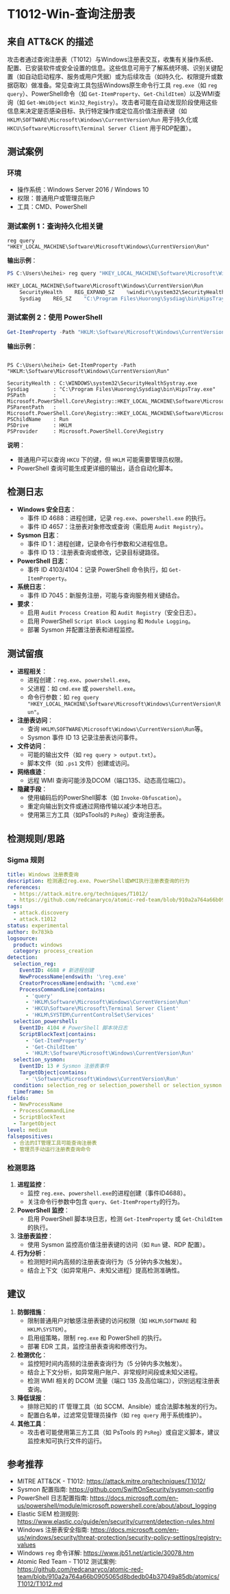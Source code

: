 # T1012-Win-查询注册表

## 来自 ATT&CK 的描述

攻击者通过查询注册表（T1012）与Windows注册表交互，收集有关操作系统、配置、已安装软件或安全设置的信息。这些信息可用于了解系统环境、识别关键配置（如自动启动程序、服务或用户凭据）或为后续攻击（如持久化、权限提升或数据窃取）做准备。常见查询工具包括Windows原生命令行工具 `reg.exe`（如 `reg query`）、PowerShell命令（如 `Get-ItemProperty`、`Get-ChildItem`）以及WMI查询（如 `Get-WmiObject Win32_Registry`）。攻击者可能在自动发现阶段使用这些信息来决定是否感染目标、执行特定操作或定位高价值注册表键（如 `HKLM\SOFTWARE\Microsoft\Windows\CurrentVersion\Run` 用于持久化或 `HKCU\Software\Microsoft\Terminal Server Client` 用于RDP配置）。

## 测试案例

### 环境
- 操作系统：Windows Server 2016 / Windows 10
- 权限：普通用户或管理员账户
- 工具：CMD、PowerShell

### 测试案例 1：查询持久化相关键
```dos
reg query "HKEY_LOCAL_MACHINE\Software\Microsoft\Windows\CurrentVersion\Run"
```
**输出示例**：
```powershell
PS C:\Users\heihei> reg query "HKEY_LOCAL_MACHINE\Software\Microsoft\Windows\CurrentVersion\Run"

HKEY_LOCAL_MACHINE\Software\Microsoft\Windows\CurrentVersion\Run
    SecurityHealth    REG_EXPAND_SZ    %windir%\system32\SecurityHealthSystray.exe
    Sysdiag    REG_SZ    "C:\Program Files\Huorong\Sysdiag\bin\HipsTray.exe"
```

### 测试案例 2：使用 PowerShell
```powershell
Get-ItemProperty -Path "HKLM:\Software\Microsoft\Windows\CurrentVersion\Run"
```
**输出示例**：
```

PS C:\Users\heihei> Get-ItemProperty -Path "HKLM:\Software\Microsoft\Windows\CurrentVersion\Run"

SecurityHealth : C:\WINDOWS\system32\SecurityHealthSystray.exe
Sysdiag        : "C:\Program Files\Huorong\Sysdiag\bin\HipsTray.exe"
PSPath         : Microsoft.PowerShell.Core\Registry::HKEY_LOCAL_MACHINE\Software\Microsoft\Windows\CurrentVersion\Run
PSParentPath   : Microsoft.PowerShell.Core\Registry::HKEY_LOCAL_MACHINE\Software\Microsoft\Windows\CurrentVersion
PSChildName    : Run
PSDrive        : HKLM
PSProvider     : Microsoft.PowerShell.Core\Registry
```


**说明**：
- 普通用户可以查询 `HKCU` 下的键，但 `HKLM` 可能需要管理员权限。
- PowerShell 查询可能生成更详细的输出，适合自动化脚本。

## 检测日志

- **Windows 安全日志**：
  - 事件 ID 4688：进程创建，记录 `reg.exe`、`powershell.exe` 的执行。
  - 事件 ID 4657：注册表对象修改或查询（需启用 `Audit Registry`）。
- **Sysmon 日志**：
  - 事件 ID 1：进程创建，记录命令行参数和父进程信息。
  - 事件 ID 13：注册表查询或修改，记录目标键路径。
- **PowerShell 日志**：
  - 事件 ID 4103/4104：记录 PowerShell 命令执行，如 `Get-ItemProperty`。
- **系统日志**：
  - 事件 ID 7045：新服务注册，可能与查询服务相关键结合。
- **要求**：
  - 启用 `Audit Process Creation` 和 `Audit Registry`（安全日志）。
  - 启用 PowerShell `Script Block Logging` 和 `Module Logging`。
  - 部署 Sysmon 并配置注册表和进程监控。

## 测试留痕

- **进程相关**：
  - 进程创建：`reg.exe`、`powershell.exe`。
  - 父进程：如 `cmd.exe` 或 `powershell.exe`。
  - 命令行参数：如 `reg query "HKEY_LOCAL_MACHINE\Software\Microsoft\Windows\CurrentVersion\Run"`。
- **注册表访问**：
  - 查询 `HKLM\SOFTWARE\Microsoft\Windows\CurrentVersion\Run`等。
  - Sysmon 事件 ID 13 记录注册表访问事件。
- **文件访问**：
  - 可能的输出文件（如 `reg query > output.txt`）。
  - 脚本文件（如 `.ps1` 文件）创建或访问。
- **网络痕迹**：
  - 远程 WMI 查询可能涉及DCOM（端口135、动态高位端口）。
- **隐藏手段**：
  - 使用编码后的PowerShell脚本（如 `Invoke-Obfuscation`）。
  - 重定向输出到文件或通过网络传输以减少本地日志。
  - 使用第三方工具（如PsTools的 `PsReg`）查询注册表。

## 检测规则/思路

### Sigma 规则

```yml
title: Windows 注册表查询
description: 检测通过reg.exe、PowerShell或WMI执行注册表查询的行为
references:
  - https://attack.mitre.org/techniques/T1012/
  - https://github.com/redcanaryco/atomic-red-team/blob/910a2a764a66b0905065d8bdedb04b37049a85db/atomics/T1012/T1012.md
tags:
  - attack.discovery
  - attack.t1012
status: experimental
author: 0x783kb
logsource:
  product: windows
  category: process_creation
detection:
  selection_reg:
    EventID: 4688 # 新进程创建
    NewProcessName|endswith: '\reg.exe'
    CreatorProcessName|endswith: '\cmd.exe'
    ProcessCommandLine|contains:
      - 'query'
      - 'HKLM\Software\Microsoft\Windows\CurrentVersion\Run'
      - 'HKCU\Software\Microsoft\Terminal Server Client'
      - 'HKLM\SYSTEM\CurrentControlSet\Services'
  selection_powershell:
    EventID: 4104 # PowerShell 脚本块日志
    ScriptBlockText|contains:
      - 'Get-ItemProperty'
      - 'Get-ChildItem'
      - 'HKLM:\Software\Microsoft\Windows\CurrentVersion\Run'
  selection_sysmon:
    EventID: 13 # Sysmon 注册表事件
    TargetObject|contains:
      - '\Software\Microsoft\Windows\CurrentVersion\Run'
  condition: selection_reg or selection_powershell or selection_sysmon
  timeframe: 5m
fields:
  - NewProcessName
  - ProcessCommandLine
  - ScriptBlockText
  - TargetObject
level: medium
falsepositives:
  - 合法的IT管理工具可能查询注册表
  - 管理员手动运行注册表查询命令
```

### 检测思路

1. **进程监控**：
   - 监控 `reg.exe`、`powershell.exe`的进程创建（事件ID4688）。
   - 关注命令行参数中包含 `query`、`Get-ItemProperty`的行为。
2. **PowerShell 监控**：
   - 启用 PowerShell 脚本块日志，检测 `Get-ItemProperty` 或 `Get-ChildItem` 的执行。
3. **注册表监控**：
   - 使用 Sysmon 监控高价值注册表键的访问（如 `Run` 键、RDP 配置）。
4. **行为分析**：
   - 检测短时间内高频的注册表查询行为（5 分钟内多次触发）。
   - 结合上下文（如异常用户、未知父进程）提高检测准确性。

## 建议

1. **防御措施**：
   - 限制普通用户对敏感注册表键的访问权限（如 `HKLM\SOFTWARE` 和 `HKLM\SYSTEM`）。
   - 启用组策略，限制 `reg.exe` 和 PowerShell 的执行。
   - 部署 EDR 工具，监控注册表查询和修改行为。
2. **检测优化**：
   - 监控短时间内高频的注册表查询行为（5 分钟内多次触发）。
   - 结合上下文分析，如异常用户账户、非常规时间段或未知父进程。
   - 检测 WMI 相关的 DCOM 流量（端口 135 及高位端口），识别远程注册表查询。
3. **降低误报**：
   - 排除已知的 IT 管理工具（如 SCCM、Ansible）或合法脚本触发的行为。
   - 配置白名单，过滤常见管理员操作（如 `reg query` 用于系统维护）。
4. **其他工具**：
   - 攻击者可能使用第三方工具（如 PsTools 的 `PsReg`）或自定义脚本，建议监控未知可执行文件的运行。

## 参考推荐

- MITRE ATT&CK - T1012: <https://attack.mitre.org/techniques/T1012/>
- Sysmon 配置指南: <https://github.com/SwiftOnSecurity/sysmon-config>
- PowerShell 日志配置指南: <https://docs.microsoft.com/en-us/powershell/module/microsoft.powershell.core/about/about_logging>
- Elastic SIEM 检测规则: <https://www.elastic.co/guide/en/security/current/detection-rules.html>
- Windows 注册表安全指南: <https://docs.microsoft.com/en-us/windows/security/threat-protection/security-policy-settings/registry-values>
- Windows `reg` 命令详解: <https://www.jb51.net/article/30078.htm>
- Atomic Red Team - T1012 测试案例: <https://github.com/redcanaryco/atomic-red-team/blob/910a2a764a66b0905065d8bdedb04b37049a85db/atomics/T1012/T1012.md>